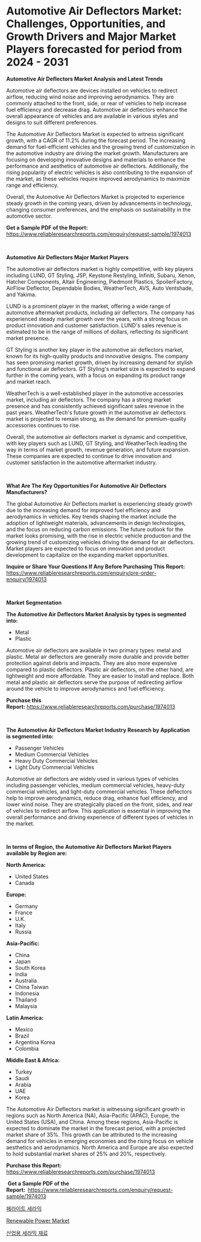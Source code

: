 <p><h1>Automotive Air Deflectors Market: Challenges, Opportunities, and Growth Drivers and Major Market Players forecasted for period from 2024 - 2031</h1></p><p><strong>Automotive Air Deflectors Market Analysis and Latest Trends</strong></p>
<p><p>Automotive air deflectors are devices installed on vehicles to redirect airflow, reducing wind noise and improving aerodynamics. They are commonly attached to the front, side, or rear of vehicles to help increase fuel efficiency and decrease drag. Automotive air deflectors enhance the overall appearance of vehicles and are available in various styles and designs to suit different preferences.</p><p>The Automotive Air Deflectors Market is expected to witness significant growth, with a CAGR of 11.2% during the forecast period. The increasing demand for fuel-efficient vehicles and the growing trend of customization in the automotive industry are driving the market growth. Manufacturers are focusing on developing innovative designs and materials to enhance the performance and aesthetics of automotive air deflectors. Additionally, the rising popularity of electric vehicles is also contributing to the expansion of the market, as these vehicles require improved aerodynamics to maximize range and efficiency.</p><p>Overall, the Automotive Air Deflectors Market is projected to experience steady growth in the coming years, driven by advancements in technology, changing consumer preferences, and the emphasis on sustainability in the automotive sector.</p></p>
<p><strong>Get a Sample PDF of the Report:&nbsp;</strong> <a href="https://www.reliableresearchreports.com/enquiry/request-sample/1974013">https://www.reliableresearchreports.com/enquiry/request-sample/1974013</a></p>
<p>&nbsp;</p>
<p><strong>Automotive Air Deflectors Major Market Players</strong></p>
<p><p>The automotive air deflectors market is highly competitive, with key players including LUND, GT Styling, JSP, Keystone Restyling, Infiniti, Subaru, Xenon, Hatcher Components, Altair Engineering, Piedmont Plastics, SpoilerFactory, AirFlow Deflector, Dependable Bodies, WeatherTech, AVS, Auto Ventshade, and Yakima.</p><p>LUND is a prominent player in the market, offering a wide range of automotive aftermarket products, including air deflectors. The company has experienced steady market growth over the years, with a strong focus on product innovation and customer satisfaction. LUND's sales revenue is estimated to be in the range of millions of dollars, reflecting its significant market presence.</p><p>GT Styling is another key player in the automotive air deflectors market, known for its high-quality products and innovative designs. The company has seen promising market growth, driven by increasing demand for stylish and functional air deflectors. GT Styling's market size is expected to expand further in the coming years, with a focus on expanding its product range and market reach.</p><p>WeatherTech is a well-established player in the automotive accessories market, including air deflectors. The company has a strong market presence and has consistently achieved significant sales revenue in the past years. WeatherTech's future growth in the automotive air deflectors market is projected to remain strong, as the demand for premium-quality accessories continues to rise.</p><p>Overall, the automotive air deflectors market is dynamic and competitive, with key players such as LUND, GT Styling, and WeatherTech leading the way in terms of market growth, revenue generation, and future expansion. These companies are expected to continue to drive innovation and customer satisfaction in the automotive aftermarket industry.</p></p>
<p>&nbsp;</p>
<p><strong>What Are The Key Opportunities For Automotive Air Deflectors Manufacturers?</strong></p>
<p><p>The global Automotive Air Deflectors market is experiencing steady growth due to the increasing demand for improved fuel efficiency and aerodynamics in vehicles. Key trends shaping the market include the adoption of lightweight materials, advancements in design technologies, and the focus on reducing carbon emissions. The future outlook for the market looks promising, with the rise in electric vehicle production and the growing trend of customizing vehicles driving the demand for air deflectors. Market players are expected to focus on innovation and product development to capitalize on the expanding market opportunities.</p></p>
<p><strong>Inquire or Share Your Questions If Any Before Purchasing This Report:</strong> <a href="https://www.reliableresearchreports.com/enquiry/pre-order-enquiry/1974013">https://www.reliableresearchreports.com/enquiry/pre-order-enquiry/1974013</a></p>
<p>&nbsp;</p>
<p><strong>Market Segmentation</strong></p>
<p><strong>The Automotive Air Deflectors Market Analysis by types is segmented into:</strong></p>
<p><ul><li>Metal</li><li>Plastic</li></ul></p>
<p><p>Automotive air deflectors are available in two primary types: metal and plastic. Metal air deflectors are generally more durable and provide better protection against debris and impacts. They are also more expensive compared to plastic deflectors. Plastic air deflectors, on the other hand, are lightweight and more affordable. They are easier to install and replace. Both metal and plastic air deflectors serve the purpose of redirecting airflow around the vehicle to improve aerodynamics and fuel efficiency.</p></p>
<p><strong>Purchase this Report:&nbsp;</strong><a href="https://www.reliableresearchreports.com/purchase/1974013">https://www.reliableresearchreports.com/purchase/1974013</a></p>
<p>&nbsp;</p>
<p><strong>The Automotive Air Deflectors Market Industry Research by Application is segmented into:</strong></p>
<p><ul><li>Passenger Vehicles</li><li>Medium Commercial Vehicles</li><li>Heavy Duty Commercial Vehicles</li><li>Light Duty Commercial Vehicles</li></ul></p>
<p><p>Automotive air deflectors are widely used in various types of vehicles including passenger vehicles, medium commercial vehicles, heavy-duty commercial vehicles, and light-duty commercial vehicles. These deflectors help to improve aerodynamics, reduce drag, enhance fuel efficiency, and lower wind noise. They are strategically placed on the front, sides, and rear of vehicles to redirect airflow. This application is essential in improving the overall performance and driving experience of different types of vehicles in the market.</p></p>
<p>&nbsp;</p>
<p><strong>In terms of Region, the Automotive Air Deflectors Market Players available by Region are:</strong></p>
<p>
    <p> <strong> North America: </strong>
        <ul>
            <li>United States</li>
            <li>Canada</li>
        </ul>
        </p> 
    <p> <strong> Europe: </strong>
        <ul>
            <li>Germany</li>
            <li>France</li>
            <li>U.K.</li>
            <li>Italy</li>
            <li>Russia</li>
        </ul>
        </p> 
    <p> <strong> Asia-Pacific: </strong>
        <ul>
            <li>China</li>
            <li>Japan</li>
            <li>South Korea</li>
            <li>India</li>
            <li>Australia</li>
            <li>China Taiwan</li>
            <li>Indonesia</li>
            <li>Thailand</li>
            <li>Malaysia</li>
        </ul>
        </p> 
    <p> <strong> Latin America: </strong>
        <ul>
            <li>Mexico</li>
            <li>Brazil</li>
            <li>Argentina Korea</li>
            <li>Colombia</li>
        </ul>
        </p> 
    <p> <strong> Middle East & Africa: </strong>
        <ul>
            <li>Turkey</li>
            <li>Saudi</li>
            <li>Arabia</li>
            <li>UAE</li>
            <li>Korea</li>
        </ul>
    </p>
    </p>
<p><p>The Automotive Air Deflectors market is witnessing significant growth in regions such as North America (NA), Asia-Pacific (APAC), Europe, the United States (USA), and China. Among these regions, Asia-Pacific is expected to dominate the market in the forecast period, with a projected market share of 35%. This growth can be attributed to the increasing demand for vehicles in emerging economies and the rising focus on vehicle aesthetics and aerodynamics. North America and Europe are also expected to hold substantial market shares of 25% and 20%, respectively.</p></p>
<p><strong>Purchase this Report: </strong><a href="https://www.reliableresearchreports.com/purchase/1974013">https://www.reliableresearchreports.com/purchase/1974013</a></p>
<p>&nbsp;<strong>Get a Sample PDF of the Report:&nbsp;&nbsp;</strong><a href="https://www.reliableresearchreports.com/enquiry/request-sample/1974013">https://www.reliableresearchreports.com/enquiry/request-sample/1974013</a></p>
<p><strong></strong></p>
<p><p><a href="https://medium.com/@oflmg4872858/%ED%8E%98%EB%9D%BC%EC%9D%B4%ED%8A%B8-%EC%84%B8%EB%9D%BC%EB%AF%B9-%EC%8B%9C%EC%9E%A5-%EB%B3%B4%EA%B3%A0%EC%84%9C%EB%8A%94-%EC%9D%B4-%EC%8B%9C%EC%9E%A5%EC%9D%98-%EC%B5%9C%EC%8B%A0-%ED%8A%B8%EB%A0%8C%EB%93%9C%EC%99%80-%EC%84%B1%EC%9E%A5-%EA%B8%B0%ED%9A%8C%EB%A5%BC-%EB%B0%9D%ED%98%80%EC%A4%8D%EB%8B%88%EB%8B%A4-9d7e5c55eb73">페라이트 세라믹</a></p><p><a href="https://view.publitas.com/reportprime-1/renewable-power-market-centers-on-aspects-such-as-market-growth-market-share-market-opportunity-and-projected-forecasts-spanning-from-2024-to-2031/">Renewable Power Market</a></p><p><a href="https://medium.com/@oflmg4872858/%EC%82%B0%EC%97%85%EC%9A%A9-%EC%84%B8%EB%9D%BC%EB%AF%B9-%EC%86%8C%EC%9E%AC-%EC%8B%9C%EC%9E%A5-%EC%A1%B0%EC%82%AC-%EB%B3%B4%EA%B3%A0%EC%84%9C-2024%EB%85%84%EB%B6%80%ED%84%B0-2031%EB%85%84%EA%B9%8C%EC%A7%80%EC%9D%98-%EC%97%AD%EC%82%AC-%EB%B0%8F-%EC%98%88%EC%B8%A1-bcc2b15a78cf">산업용 세라믹 재료</a></p></p>